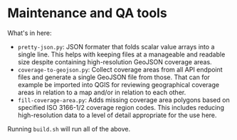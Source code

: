 # Maintenance and QA tools

What's in here:
* `pretty-json.py`: JSON formater that folds scalar value arrays into a single line.
  This helps with keeping files at a manageable and readable size despite containing
  high-resolution GeoJSON coverage areas.
* `coverage-to-geojson.py`: Collect coverage areas from all API endpoint files and
  generate a single GeoJSON file from those. That can for example be imported into
  QGIS for reviewing geographical coverage areas in relation to a map and/or in relation
  to each other.
* `fill-coverage-area.py`: Adds missing coverage area polygons based on specified ISO 3166-1/2
  coverage region codes. This includes reducing high-resolution data to a level of detail
  appropriate for the use here.

Running `build.sh` will run all of the above.
